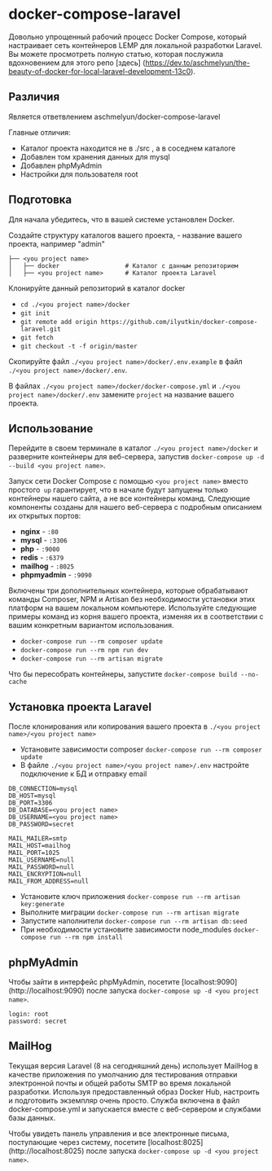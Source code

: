 # docker-compose-laravel
Довольно упрощенный рабочий процесс Docker Compose, который настраивает сеть контейнеров LEMP для локальной разработки Laravel. Вы можете просмотреть полную статью, которая послужила вдохновением для этого репо [здесь] (https://dev.to/aschmelyun/the-beauty-of-docker-for-local-laravel-development-13c0).

## Различия

Является ответвлением aschmelyun/docker-compose-laravel

Главные отличия:

- Каталог проекта находится не в ./src , а в соседнем каталоге
- Добавлен том хранения данных для mysql
- Добавлен phpMyAdmin
- Настройки для пользователя root

## Подготовка

Для начала убедитесь, что в вашей системе установлен Docker.

Создайте структуру каталогов вашего проекта, <you project name> - название вашего проекта, например "admin"

    ├── <you project name>             
    │   ├── docker                  # Каталог с данным репозиторием
    │   ├── <you project name>      # Каталог проекта Laravel

Клонируйте данный репозиторий в каталог docker

- `cd ./<you project name>/docker`
- `git init`
- `git remote add origin https://github.com/ilyutkin/docker-compose-laravel.git`
- `git fetch`
- `git checkout -t -f origin/master`

Скопируйте файл `./<you project name>/docker/.env.example` в файл `./<you project name>/docker/.env`.

В файлах `./<you project name>/docker/docker-compose.yml` и `./<you project name>/docker/.env` замените `project` на название вашего проекта.

## Использование

Перейдите в своем терминале в каталог `./<you project name>/docker` и разверните контейнеры для веб-сервера, запустив `docker-compose up -d --build <you project name>`.

Запуск сети Docker Compose с помощью `<you project name>` вместо простого` up` гарантирует, что в начале будут запущены только контейнеры нашего сайта, а не все контейнеры команд. Следующие компоненты созданы для нашего веб-сервера с подробным описанием их открытых портов:

- **nginx** - `:80`
- **mysql** - `:3306`
- **php** - `:9000`
- **redis** - `:6379`
- **mailhog** - `:8025`
- **phpmyadmin** - `:9090`

Включены три дополнительных контейнера, которые обрабатывают команды Composer, NPM и Artisan без необходимости установки этих платформ на вашем локальном компьютере. Используйте следующие примеры команд из корня вашего проекта, изменяя их в соответствии с вашим конкретным вариантом использования.

- `docker-compose run --rm composer update`
- `docker-compose run --rm npm run dev`
- `docker-compose run --rm artisan migrate`

Что бы пересобрать контейнеры, запустите `docker-compose build --no-cache`

## Установка проекта Laravel

После клонирования или копирования вашего проекта в `./<you project name>/<you project name>`

- Установите зависимости composer `docker-compose run --rm composer update`
- В файле `./<you project name>/<you project name>/.env` настройте подключение к БД и отправку email

```
DB_CONNECTION=mysql
DB_HOST=mysql
DB_PORT=3306
DB_DATABASE=<you project name>
DB_USERNAME=<you project name>
DB_PASSWORD=secret

MAIL_MAILER=smtp
MAIL_HOST=mailhog
MAIL_PORT=1025
MAIL_USERNAME=null
MAIL_PASSWORD=null
MAIL_ENCRYPTION=null
MAIL_FROM_ADDRESS=null
```

- Установите ключ приложения `docker-compose run --rm artisan key:generate`
- Выполните миграции `docker-compose run --rm artisan migrate`
- Запустите наполнители `docker-compose run --rm artisan db:seed`
- При необходимости установите зависимости node_modules `docker-compose run --rm npm install`

## phpMyAdmin

Чтобы зайти в интерфейс phpMyAdmin, посетите [localhost:9090] (http://localhost:9090) после запуска `docker-compose up -d <you project name>`.

```
login: root
password: secret
```

## MailHog

Текущая версия Laravel (8 на сегодняшний день) использует MailHog в качестве приложения по умолчанию для тестирования отправки электронной почты и общей работы SMTP во время локальной разработки. Используя предоставленный образ Docker Hub, настроить и подготовить экземпляр очень просто. Служба включена в файл docker-compose.yml и запускается вместе с веб-сервером и службами базы данных.

Чтобы увидеть панель управления и все электронные письма, поступающие через систему, посетите [localhost:8025] (http://localhost:8025) после запуска `docker-compose up -d <you project name>`. 
